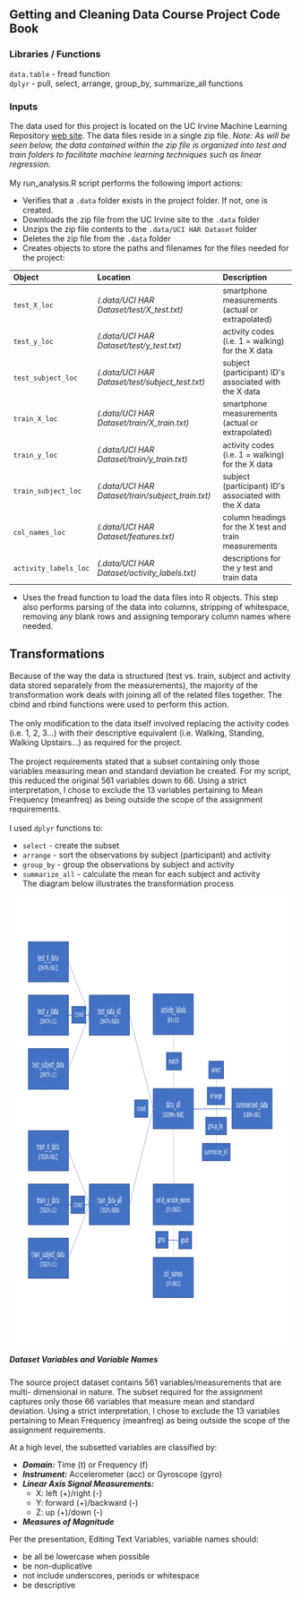 ## Getting and Cleaning Data Course Project Code Book

### Libraries / Functions
`data.table` - fread function <br>
`dplyr` - pull, select, arrange, group_by, summarize_all functions

### Inputs
The data used for this project is located on the UC Irvine Machine Learning Repository [web site](https://d396qusza40orc.cloudfront.net/getdata%2Fprojectfiles%2FUCI%20HAR%20Dataset.zip). The data files reside in a single zip file. *Note: As will be seen below, the data contained within the zip file is organized into test and train folders to facilitate machine learning techniques such as linear regression.*<br><br>
My run_analysis.R script performs the following import actions:
* Verifies that a `.data` folder exists in the project folder. If not, one is created.
* Downloads the zip file from the UC Irvine site to the `.data` folder
* Unzips the zip file contents to the `.data/UCI HAR Dataset` folder
* Deletes the zip file from the `.data` folder
* Creates objects to store the paths and filenames for the files needed for the project:

| Object                | Location                                          | Description                                           |
|:----------------------|:--------------------------------------------------|:------------------------------------------------------|
| `test_X_loc`          | *(.data/UCI HAR Dataset/test/X_test.txt)*         | smartphone measurements (actual or extrapolated)      |
| `test_y_loc`          | *(.data/UCI HAR Dataset/test/y_test.txt)*         | activity codes (i.e. 1 = walking) for the X data      |
| `test_subject_loc`    | *(.data/UCI HAR Dataset/test/subject_test.txt)*   | subject (participant) ID's associated with the X data |
| `train_X_loc`         | *(.data/UCI HAR Dataset/train/X_train.txt)*       | smartphone measurements (actual or extrapolated)      |
| `train_y_loc`         | *(.data/UCI HAR Dataset/train/y_train.txt)*       | activity codes (i.e. 1 = walking) for the X data      |
| `train_subject_loc`   | *(.data/UCI HAR Dataset/train/subject_train.txt)* | subject (participant) ID's associated with the X data |
| `col_names_loc`       | *(.data/UCI HAR Dataset/features.txt)*            | column headings for the X test and train measurements |
| `activity_labels_loc` | *(.data/UCI HAR Dataset/activity_labels.txt)*     | descriptions for the y test and train data            |

* Uses the fread function to load the data files into R objects. This step also performs parsing of the data into columns, stripping of whitespace, removing any blank rows and assigning temporary column names where needed.

## Transformations
Because of the way the data is structured (test vs. train, subject and activity data stored separately from the measurements), the majority of the transformation work deals with joining all of the related files together. The cbind and rbind functions were used to perform this action.<br><br>
The only modification to the data itself involved replacing the activity codes (i.e. 1, 2, 3...) with their descriptive equivalent (i.e. Walking, Standing, Walking Upstairs...) as required for the project.<br><br>
The project requirements stated that a subset containing only those variables measuring mean and standard deviation be created. For my script, this reduced the original 561 variables down to 66. Using a strict interpretation, I chose to exclude the 13 variables pertaining to Mean Frequency (meanfreq) as being outside the scope of the assignment requirements.<br><br>
I used `dplyr` functions to:
* `select` - create the subset
* `arrange` - sort the observations by subject (participant) and activity
* `group_by` - group the observations by subject and activity
* `summarize_all` - calculate the mean for each subject and activity<br>
The diagram below illustrates the transformation process
<img src="transformation diagram.png" width=800 height=800 align="center" title="Transformation Diagram" />

##### **Dataset Variables and Variable Names**
The source project dataset contains 561 variables/measurements that are multi-
dimensional in nature. The subset required for the assignment captures only
those 66 variables that measure mean and standard deviation. Using a strict
interpretation, I chose to exclude the 13 variables pertaining to Mean
Frequency (meanfreq) as being outside the scope of the assignment requirements.

At a high level, the subsetted variables are classified by:
* ***Domain:*** Time (t) or Frequency (f)
* ***Instrument:*** Accelerometer (acc) or Gyroscope (gyro)
* ***Linear Axis Signal Measurements:***
	* X: left (+)/right (-)
	* Y: forward (+)/backward (-)
	* Z: up (+)/down (-)
* ***Measures of Magnitude***

Per the presentation, Editing Text Variables, variable names should:
- be all be lowercase when possible
- be non-duplicative
- not include underscores, periods or whitespace
- be descriptive
